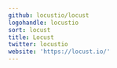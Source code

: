 ```yaml
---
github: locustio/locust
logohandle: locustio
sort: locust
title: Locust
twitter: locustio
website: 'https://locust.io/'
---
```

